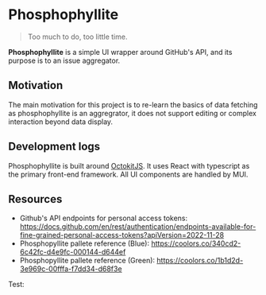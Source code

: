 # Phosphophyllite

> Too much to do, too little time.

**Phosphophyllite** is a simple UI wrapper around GitHub's API, and its purpose is to an issue aggregator.

## Motivation

The main motivation for this project is to re-learn the basics of data fetching as phosphophyllite is an aggregrator, it does not support editing or complex interaction beyond data display.

## Development logs

Phosphophyllite is built around [OctokitJS](https://github.com/octokit/octokit.js/). It uses React with typescript as the primary front-end framework. All UI components are handled by MUI.

## Resources

- Github's API endpoints for personal access tokens: https://docs.github.com/en/rest/authentication/endpoints-available-for-fine-grained-personal-access-tokens?apiVersion=2022-11-28
- Phosphopyllite pallete reference (Blue): https://coolors.co/340cd2-6c42fc-d4e9fc-000144-d644ef
- Phosphopyllite pallete reference (Green): https://coolors.co/1b1d2d-3e969c-00fffa-f7dd34-d68f3e

Test:
